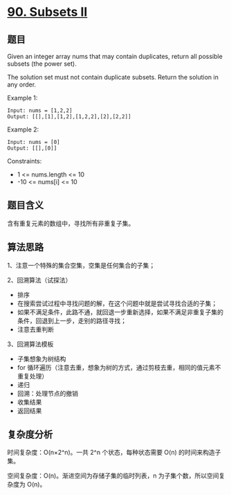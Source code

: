 # [90. Subsets II](https://leetcode.com/problems/subsets-ii/)

## 题目

Given an integer array nums that may contain duplicates, return all possible subsets (the power set).

The solution set must not contain duplicate subsets. Return the solution in any order.

Example 1:
```
Input: nums = [1,2,2]
Output: [[],[1],[1,2],[1,2,2],[2],[2,2]]
```

Example 2:
```
Input: nums = [0]
Output: [[],[0]]
```

Constraints:
- 1 <= nums.length <= 10
- -10 <= nums[i] <= 10

## 题目含义

含有重复元素的数组中，寻找所有非重复子集。

## 算法思路

1、注意一个特殊的集合空集，空集是任何集合的子集；

2、回溯算法（试探法）
- 排序
- 在搜索尝试过程中寻找问题的解，在这个问题中就是尝试寻找合适的子集；
- 如果不满足条件，此路不通，就回退一步重新选择，如果不满足非重复子集的条件，回退到上一步，走别的路径寻找；
- 注意去重判断

3、回溯算法模板
- 子集想象为树结构
- for 循环遍历（注意去重，想象为树的方式，通过剪枝去重，相同的值元素不重复处理）
- 递归
- 回溯：处理节点的撤销
- 收集结果
- 返回结果

## 复杂度分析

时间复杂度：O(n×2^n)。一共 2^n 个状态，每种状态需要 O(n) 的时间来构造子集。

空间复杂度：O(n)。渐进空间为存储子集的临时列表，n 为子集个数，所以空间复杂度为 O(n)。

